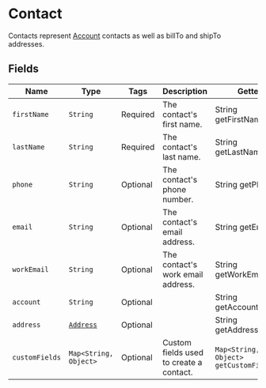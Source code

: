 # Contact

Contacts represent [Account](/doc/models/account.md) contacts as well as billTo and shipTo addresses.

## Fields

| Name | Type | Tags | Description | Getter |
|  --- | --- | --- | --- | --- |
| `firstName` | `String` | Required | The contact's first name. | String getFirstName() |
| `lastName` | `String` | Required | The contact's last name. | String getLastName() |
| `phone` | `String` | Optional | The contact's phone number. | String getPhone() |
| `email` | `String` | Optional | The contact's email address. | String getEmail() |
| `workEmail` | `String` | Optional | The contact's work email address. | String getWorkEmail() |
| `account` | `String` | Optional |  | String getAccount() |
| `address` | [`Address`](/doc/models/address.md) | Optional |  | String getAddress() |
| `customFields` | `Map<String, Object>` | Optional | Custom fields used to create a contact. | `Map<String, Object> getCustomFields()`|
